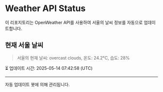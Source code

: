 
# Weather API Status

이 리포지토리는 OpenWeather API를 사용하여 서울의 날씨 정보를 자동으로 업데이트합니다.

## 현재 서울 날씨
> 서울의 현재 날씨: overcast clouds, 온도: 24.2°C, 습도: 28%

⏳ 업데이트 시간: 2025-05-14 07:42:58 (UTC)

---
자동 업데이트 봇에 의해 관리됩니다.
